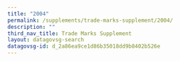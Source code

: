 ```yaml
---
title: "2004"
permalink: /supplements/trade-marks-supplement/2004/
description: ""
third_nav_title: Trade Marks Supplement
layout: datagovsg-search
datagovsg-id: d_2a86ea9ce1d86b35018dd9b8402b526e
---
```

